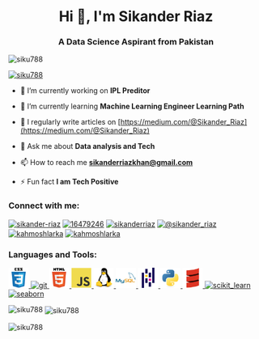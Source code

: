 <h1 align="center">Hi 👋, I'm Sikander Riaz</h1>
<h3 align="center">A Data Science Aspirant from Pakistan</h3>

<p align="left"> <img src="https://komarev.com/ghpvc/?username=siku788&label=Profile%20views&color=0e75b6&style=flat" alt="siku788" /> </p>

<p align="left"> <a href="https://github.com/ryo-ma/github-profile-trophy"><img src="https://github-profile-trophy.vercel.app/?username=siku788" alt="siku788" /></a> </p>

- 🔭 I’m currently working on **IPL Preditor**

- 🌱 I’m currently learning **Machine Learning Engineer Learning Path**

- 📝 I regularly write articles on [https://medium.com/@Sikander_Riaz](https://medium.com/@Sikander_Riaz)

- 💬 Ask me about **Data analysis and Tech**

- 📫 How to reach me **sikanderriazkhan@gmail.com**

- ⚡ Fun fact **I am Tech Positive**

<h3 align="left">Connect with me:</h3>
<p align="left">
<a href="https://linkedin.com/in/sikander-riaz" target="blank"><img align="center" src="https://raw.githubusercontent.com/rahuldkjain/github-profile-readme-generator/master/src/images/icons/Social/linked-in-alt.svg" alt="sikander-riaz" height="30" width="40" /></a>
<a href="https://stackoverflow.com/users/16479246" target="blank"><img align="center" src="https://raw.githubusercontent.com/rahuldkjain/github-profile-readme-generator/master/src/images/icons/Social/stack-overflow.svg" alt="16479246" height="30" width="40" /></a>
<a href="https://kaggle.com/sikanderriaz" target="blank"><img align="center" src="https://raw.githubusercontent.com/rahuldkjain/github-profile-readme-generator/master/src/images/icons/Social/kaggle.svg" alt="sikanderriaz" height="30" width="40" /></a>
<a href="https://medium.com/@sikander_riaz" target="blank"><img align="center" src="https://raw.githubusercontent.com/rahuldkjain/github-profile-readme-generator/master/src/images/icons/Social/medium.svg" alt="@sikander_riaz" height="30" width="40" /></a>
<a href="https://www.hackerrank.com/kahmoshlarka" target="blank"><img align="center" src="https://raw.githubusercontent.com/rahuldkjain/github-profile-readme-generator/master/src/images/icons/Social/hackerrank.svg" alt="kahmoshlarka" height="30" width="40" /></a>
<a href="https://www.leetcode.com/kahmoshlarka" target="blank"><img align="center" src="https://raw.githubusercontent.com/rahuldkjain/github-profile-readme-generator/master/src/images/icons/Social/leet-code.svg" alt="kahmoshlarka" height="30" width="40" /></a>
</p>

<h3 align="left">Languages and Tools:</h3>
<p align="left"> <a href="https://www.w3schools.com/css/" target="_blank" rel="noreferrer"> <img src="https://raw.githubusercontent.com/devicons/devicon/master/icons/css3/css3-original-wordmark.svg" alt="css3" width="40" height="40"/> </a> <a href="https://git-scm.com/" target="_blank" rel="noreferrer"> <img src="https://www.vectorlogo.zone/logos/git-scm/git-scm-icon.svg" alt="git" width="40" height="40"/> </a> <a href="https://www.w3.org/html/" target="_blank" rel="noreferrer"> <img src="https://raw.githubusercontent.com/devicons/devicon/master/icons/html5/html5-original-wordmark.svg" alt="html5" width="40" height="40"/> </a> <a href="https://developer.mozilla.org/en-US/docs/Web/JavaScript" target="_blank" rel="noreferrer"> <img src="https://raw.githubusercontent.com/devicons/devicon/master/icons/javascript/javascript-original.svg" alt="javascript" width="40" height="40"/> </a> <a href="https://www.linux.org/" target="_blank" rel="noreferrer"> <img src="https://raw.githubusercontent.com/devicons/devicon/master/icons/linux/linux-original.svg" alt="linux" width="40" height="40"/> </a> <a href="https://www.mysql.com/" target="_blank" rel="noreferrer"> <img src="https://raw.githubusercontent.com/devicons/devicon/master/icons/mysql/mysql-original-wordmark.svg" alt="mysql" width="40" height="40"/> </a> <a href="https://pandas.pydata.org/" target="_blank" rel="noreferrer"> <img src="https://raw.githubusercontent.com/devicons/devicon/2ae2a900d2f041da66e950e4d48052658d850630/icons/pandas/pandas-original.svg" alt="pandas" width="40" height="40"/> </a> <a href="https://www.python.org" target="_blank" rel="noreferrer"> <img src="https://raw.githubusercontent.com/devicons/devicon/master/icons/python/python-original.svg" alt="python" width="40" height="40"/> </a> <a href="https://www.scala-lang.org" target="_blank" rel="noreferrer"> <img src="https://raw.githubusercontent.com/devicons/devicon/master/icons/scala/scala-original.svg" alt="scala" width="40" height="40"/> </a> <a href="https://scikit-learn.org/" target="_blank" rel="noreferrer"> <img src="https://upload.wikimedia.org/wikipedia/commons/0/05/Scikit_learn_logo_small.svg" alt="scikit_learn" width="40" height="40"/> </a> <a href="https://seaborn.pydata.org/" target="_blank" rel="noreferrer"> <img src="https://seaborn.pydata.org/_images/logo-mark-lightbg.svg" alt="seaborn" width="40" height="40"/> </a> </p>

<p><img align="left" src="https://github-readme-stats.vercel.app/api/top-langs?username=siku788&show_icons=true&locale=en&layout=compact" alt="siku788" /></p>

<p>&nbsp;<img align="center" src="https://github-readme-stats.vercel.app/api?username=siku788&show_icons=true&locale=en" alt="siku788" /></p>

<p><img align="center" src="https://github-readme-streak-stats.herokuapp.com/?user=siku788&" alt="siku788" /></p>
